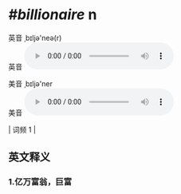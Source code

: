 # ***\#billionaire*** n
英音 ˌbɪljə'neə(r)  
英音
<audio src="./media/billionaire1.aac" controls="controls"></audio>

美音 ˌbɪljə'ner  
美音
<audio src="./media/billionaire2.aac" controls="controls"></audio>



| 词频 1 |  

英文释义
---
### 1.**亿万富翁，巨富**  


